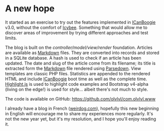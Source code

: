 # A new hope

It started as an exercise to try out the features implemented in [ICanBoogie][] v3.0, without the
comfort of [Icybee][]. Something that would allow me to discover areas of improvement by trying
different approaches and test limits.

The blog is built on the _controller/model/view/render_ foundation. Articles are available as
[Markdown][] files. They are converted into records and stored in a SQLite database. A hash is used
to check if an article has been updated. The date and slug of the article come from its filename;
its title is extracted form the [Markdown][] file rendered using [Parsedown][]. View templates are
classic PHP files. Statistics are appended to the rendered HTML and include [ICanBoogie][] boot time
as well as the complete time. [Highlight.js][] is used to highlight code examples and Bootstrap
v4-alpha (living on the edge!) is used for style… albeit there's not much to style.

The code is available on GitHub: <https://github.com/olvlvl/com.olvlvl.www>

I already have a blog in French ([weirdog.com][]), hopefully this new beginning in English
will encourage me to share my experiences more regularly. It's not the new year yet, but it's my
resolution, and I hope you'll enjoy reading it.

[Highlight.js]: https://highlightjs.org
[ICanBoogie]:   https://github.com/ICanBoogie/ICanBoogie
[Icybee]:       https://github.com/Icybee/Icybee
[Parsedown]:    https://github.com/erusev/parsedown
[Markdown]:     https://en.wikipedia.org/wiki/Markdown
[weirdog.com]:  http://weirdog.com
